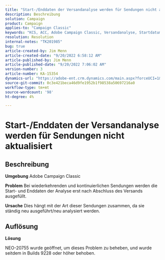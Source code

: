 ```yaml
---
title: "Start-/Enddaten der Versandanalyse werden für Sendungen nicht aktualisiert"
description: Beschreibung
solution: Campaign
product: Campaign
applies-to: "Campaign Classic"
keywords: "KCS, ACC, Adobe Campaign Classic, Versandanalyse, Startdatum, Enddatum, nicht korrekt aktualisiert, wiederkehrende Sendungen, kontinuierliche Sendungen, NEO-20755"
resolution: Resolution
internal-notes: "TK201985"
bug: true
article-created-by: Jim Menn
article-created-date: "9/20/2022 6:58:12 AM"
article-published-by: Jim Menn
article-published-date: "9/20/2022 7:06:02 AM"
version-number: 3
article-number: KA-15354
dynamics-url: "https://adobe-ent.crm.dynamics.com/main.aspx?forceUCI=1&pagetype=entityrecord&etn=knowledgearticle&id=cc2bdd93-b138-ed11-9db1-0022480866ad"
source-git-commit: 0c3e421beca46d9fe1952b1f98538a50697216a0
workflow-type: tm+mt
source-wordcount: '98'
ht-degree: 4%

---
```


# Start-/Enddaten der Versandanalyse werden für Sendungen nicht aktualisiert

## Beschreibung


<b>Umgebung</b>
Adobe Campaign Classic

<b>Problem</b>
Bei wiederkehrenden und kontinuierlichen Sendungen werden die Start- und Enddaten der Analyse erst nach Abschluss des Versands ausgefüllt.

<b>Ursache</b>
Dies hängt mit der Art dieser Sendungen zusammen, da sie ständig neu ausgeführt/neu analysiert werden.


## Auflösung


<b>Lösung</b>

NEO-20755 wurde geöffnet, um dieses Problem zu beheben, und wurde seitdem in Builds 9228 oder höher behoben.
